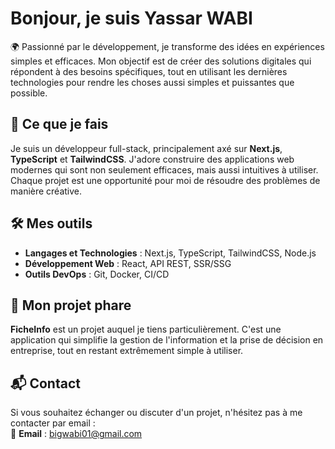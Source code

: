 # Bonjour, je suis Yassar WABI

🌍 Passionné par le développement, je transforme des idées en expériences simples et efficaces. Mon objectif est de créer des solutions digitales qui répondent à des besoins spécifiques, tout en utilisant les dernières technologies pour rendre les choses aussi simples et puissantes que possible.

## 🚀 Ce que je fais

Je suis un développeur full-stack, principalement axé sur **Next.js**, **TypeScript** et **TailwindCSS**. J'adore construire des applications web modernes qui sont non seulement efficaces, mais aussi intuitives à utiliser. Chaque projet est une opportunité pour moi de résoudre des problèmes de manière créative.

## 🛠️ Mes outils

- **Langages et Technologies** : Next.js, TypeScript, TailwindCSS, Node.js
- **Développement Web** : React, API REST, SSR/SSG
- **Outils DevOps** : Git, Docker, CI/CD

## 🌱 Mon projet phare

**FicheInfo** est un projet auquel je tiens particulièrement. C'est une application qui simplifie la gestion de l'information et la prise de décision en entreprise, tout en restant extrêmement simple à utiliser.

## 📬 Contact

Si vous souhaitez échanger ou discuter d'un projet, n'hésitez pas à me contacter par email :  
📧 **Email** : bigwabi01@gmail.com
